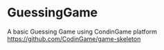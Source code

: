 # GuessingGame
A basic Guessing Game using CondinGame platform
https://github.com/CodinGame/game-skeleton
